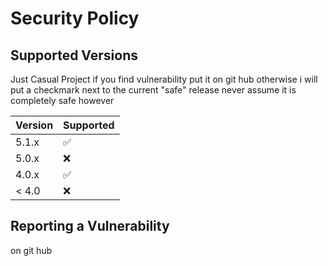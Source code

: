# Security Policy

## Supported Versions

Just Casual Project if you find vulnerability put it on git hub otherwise i will put a checkmark next to the current "safe" release never assume it is completely safe however

| Version | Supported          |
| ------- | ------------------ |
| 5.1.x   | :white_check_mark: |
| 5.0.x   | :x:                |
| 4.0.x   | :white_check_mark: |
| < 4.0   | :x:                |

## Reporting a Vulnerability

on git hub
